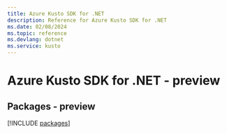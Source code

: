 ```yaml
---
title: Azure Kusto SDK for .NET
description: Reference for Azure Kusto SDK for .NET
ms.date: 02/08/2024
ms.topic: reference
ms.devlang: dotnet
ms.service: kusto
---
```

# Azure Kusto SDK for .NET - preview
## Packages - preview
[!INCLUDE [packages](kusto-index.md)]